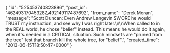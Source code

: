  {
   "id": "525453740823896",
   "post_id": "462493170453287_492149117487692",
   "from_name": "Derek Moran",
   "message": "Scott Duncan: Even Andrew Langevin SWORE he would TRUST my instruction, and see why I was right later.\n\nWhen called to in the REAL world, he chose \"belief\" instead. This means he would do it again, when it's needed in a CRITICAL situation. Such mindsets are \"pruned from the tree\" lest that branch kill the whole tree, for \"belief\".",
   "created_time": "2013-06-15T18:50:47+0000"
 }
